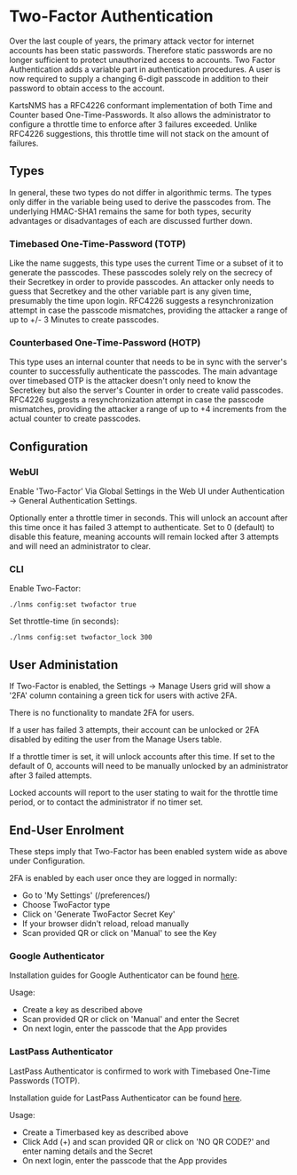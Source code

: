 # Two-Factor Authentication

Over the last couple of years, the primary attack vector for internet
accounts has been static passwords. Therefore static passwords are no
longer sufficient to protect unauthorized access to accounts. Two
Factor Authentication adds a variable part in authentication
procedures. A user is now required to supply a changing 6-digit
passcode in addition to their password to obtain access to the account.

KartsNMS has a RFC4226 conformant implementation of both Time and Counter
based One-Time-Passwords. It also allows the administrator to
configure a throttle time to enforce after 3 failures exceeded. Unlike
RFC4226 suggestions, this throttle time will not stack on the amount of
failures.

## Types

In general, these two types do not differ in algorithmic terms.
The types only differ in the variable being used to derive the passcodes from.
The underlying HMAC-SHA1 remains the same for both types, security
advantages or disadvantages of each are discussed further down.

### Timebased One-Time-Password (TOTP)

Like the name suggests, this type uses the current Time or a subset of
it to generate the passcodes. These passcodes solely rely on the
secrecy of their Secretkey in order to provide passcodes. An attacker
only needs to guess that Secretkey and the other variable part is any
given time, presumably the time upon login. RFC4226 suggests a
resynchronization attempt in case the passcode mismatches, providing
the attacker a range of up to +/- 3 Minutes to create passcodes.

### Counterbased One-Time-Password (HOTP)

This type uses an internal counter that needs to be in sync with the
server's counter to successfully authenticate the passcodes. The main
advantage over timebased OTP is the attacker doesn't only need to know
the Secretkey but also the server's Counter in order to create valid
passcodes. RFC4226 suggests a resynchronization attempt in case the
passcode mismatches, providing the attacker a range of up to +4
increments from the actual counter to create passcodes.

## Configuration

### WebUI

Enable 'Two-Factor' Via Global Settings in the Web UI under
Authentication -> General Authentication Settings.

Optionally enter a throttle timer in seconds. This will unlock an account 
after this time once it has failed 3 attempt to authenticate. Set to 0 (default) 
to disable this feature, meaning accounts will remain locked after 3 attempts 
and will need an administrator to clear.

### CLI

Enable Two-Factor:

`./lnms config:set twofactor true`


Set throttle-time (in seconds):

`./lnms config:set twofactor_lock 300`

## User Administation

If Two-Factor is enabled, the Settings -> Manage Users grid will show a '2FA' column 
containing a green tick for users with active 2FA.

There is no functionality to mandate 2FA for users.

If a user has failed 3 attempts, their account can be unlocked or 2FA disabled by 
editing the user from the Manage Users table.

If a throttle timer is set, it will unlock accounts after this time. If set to the 
default of 0, accounts will need to be manually unlocked by an administrator after 3 
failed attempts.

Locked accounts will report to the user stating to wait for the throttle time period,
or to contact the administrator if no timer set.

## End-User Enrolment

These steps imply that Two-Factor has been enabled system wide as above under Configuration.

2FA is enabled by each user once they are logged in normally:

- Go to 'My Settings' (/preferences/)
- Choose TwoFactor type
- Click on 'Generate TwoFactor Secret Key'
- If your browser didn't reload, reload manually
- Scan provided QR or click on 'Manual' to see the Key

### Google Authenticator

Installation guides for Google Authenticator can be found [here](https://support.google.com/accounts/answer/1066447?hl=en).

Usage:

- Create a key as described above
- Scan provided QR or click on 'Manual' and enter the Secret
- On next login, enter the passcode that the App provides

### LastPass Authenticator

LastPass Authenticator is confirmed to work with Timebased One-Time Passwords (TOTP).

Installation guide for LastPass Authenticator can be found [here](https://support.logmeininc.com/lastpass/help/lastpass-authenticator-lp030014).

Usage:

- Create a Timerbased key as described above
- Click Add (+) and scan provided QR or click on 'NO QR CODE?' and enter naming details and the Secret
- On next login, enter the passcode that the App provides
